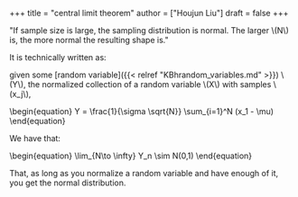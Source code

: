 +++
title = "central limit theorem"
author = ["Houjun Liu"]
draft = false
+++

"If sample size is large, the sampling distribution is normal. The larger \\(N\\) is, the more normal the resulting shape is."

It is technically written as:

given some [random variable]({{< relref "KBhrandom_variables.md" >}}) \\(Y\\), the normalized collection of a random variable \\(X\\) with samples \\(x\_j\\),

\begin{equation}
    Y = \frac{1}{\sigma \sqrt{N}} \sum\_{i=1}^N (x\_1 - \mu)
\end{equation}

We have that:

\begin{equation}
    \lim\_{N\to \infty} Y\_n \sim N(0,1)
\end{equation}

That, as long as you normalize a random variable and have enough of it, you get the normal distribution.